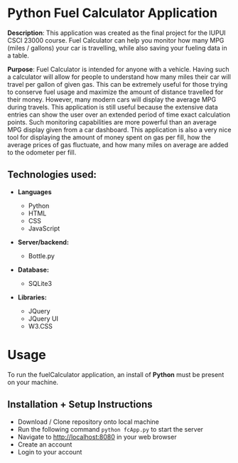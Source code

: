 # Python Fuel Calculator Application
**Description**: 
  This application was created as the final project for the IUPUI CSCI 23000 course. Fuel Calculator can help you monitor how many MPG (miles / gallons) your car is travelling, while also saving your fueling data in a table.

**Purpose**:
  Fuel Calculator is intended for anyone with a vehicle. Having such a calculator will allow for people to understand how many miles their car will travel per gallon of given gas. This can be extremely useful for those trying to conserve fuel usage and maximize the amount of distance travelled for their money. However, many modern cars will display the average MPG during travels. This application is still useful because the extensive data entries can show the user over an extended period of time exact calculation points. Such monitoring capabilities are more powerful than an average MPG display given from a car dashboard. This application is also a very nice tool for displaying the amount of money spent on gas per fill, how the average prices of gas fluctuate, and how many miles on average are added to the odometer per fill.

## Technologies used:

- **Languages**
  - Python
  - HTML
  - CSS
  - JavaScript
  
- **Server/backend:**
  - Bottle.py
  
- **Database:**
  - SQLite3
  
- **Libraries:**
  - JQuery
  - JQuery UI
  - W3.CSS

# Usage
To run the fuelCalculator application, an install of **Python** must be present on your machine.

## Installation + Setup Instructions
  - Download / Clone repository onto local machine
  - Run the following command `python fcApp.py` to start the server
  - Navigate to <a target="_blank">[http://localhost:8080](http://localhost:8080)</a> in your web browser
  - Create an account
  - Login to your account
